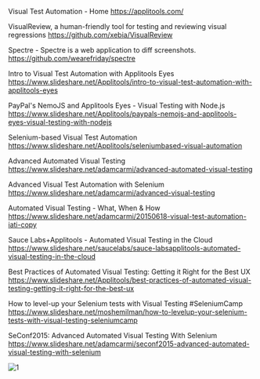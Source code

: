 
Visual Test Automation - Home
https://applitools.com/

VisualReview, a human-friendly tool for testing and reviewing visual regressions
https://github.com/xebia/VisualReview

Spectre - Spectre is a web application to diff screenshots.
https://github.com/wearefriday/spectre

Intro to Visual Test Automation with Applitools Eyes
https://www.slideshare.net/Applitools/intro-to-visual-test-automation-with-applitools-eyes

PayPal's NemoJS and Applitools Eyes - Visual Testing with Node.js
https://www.slideshare.net/Applitools/paypals-nemojs-and-applitools-eyes-visual-testing-with-nodejs

Selenium-based Visual Test Automation
https://www.slideshare.net/Applitools/seleniumbased-visual-automation

Advanced Automated Visual Testing
https://www.slideshare.net/adamcarmi/advanced-automated-visual-testing

Advanced Visual Test Automation with Selenium
https://www.slideshare.net/adamcarmi/advanced-visual-testing

Automated Visual Testing - What, When & How
https://www.slideshare.net/adamcarmi/20150618-visual-test-automation-iati-copy

Sauce Labs+Applitools - Automated Visual Testing in the Cloud
https://www.slideshare.net/saucelabs/sauce-labsapplitools-automated-visual-testing-in-the-cloud

Best Practices of Automated Visual Testing: Getting it Right for the Best UX
https://www.slideshare.net/Applitools/best-practices-of-automated-visual-testing-getting-it-right-for-the-best-ux

How to level-up your Selenium tests with Visual Testing #SeleniumCamp
https://www.slideshare.net/moshemilman/how-to-levelup-your-selenium-tests-with-visual-testing-seleniumcamp

SeConf2015: Advanced Automated Visual Testing With Selenium
https://www.slideshare.net/adamcarmi/seconf2015-advanced-automated-visual-testing-with-selenium





![1](https://image.slidesharecdn.com/airwareseleniummeetup-end-to-endtestautomationwithnode-161020054638/95/fullstack-endtoend-test-automation-with-nodejs-one-year-later-40-638.jpg)
